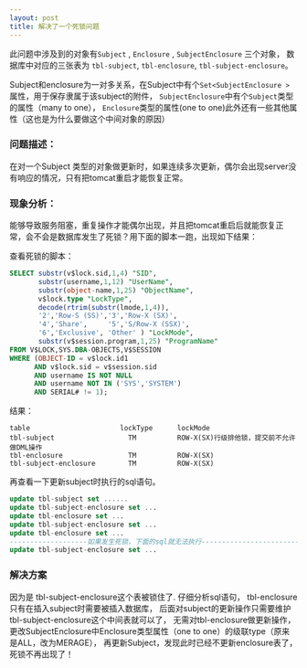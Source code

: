 ```yaml
---
layout: post
title: 解决了一个死锁问题
---
```



此问题中涉及到的对象有`Subject` , `Enclosure` , `SubjectEnclosure` 三个对象，
数据库中对应的三张表为 `tbl-subject`, `tbl-enclosure`, `tbl-subject-enclosure`。

Subject和enclosure为一对多关系，在Subject中有个`Set<SubjectEnclosure >`属性，用于保存隶属于该subject的附件，
`SubjectEnclosure`中有个`Subject`类型的属性（many to one），
`Enclosure`类型的属性(one to one)此外还有一些其他属性（这也是为什么要做这个中间对象的原因）

### 问题描述：
在对一个Subject 类型的对象做更新时，如果连续多次更新，偶尔会出现server没有响应的情况，只有把tomcat重启才能恢复正常。

### 现象分析：
能够导致服务阻塞，重复操作才能偶尔出现，并且把tomcat重启后就能恢复正常，会不会是数据库发生了死锁？用下面的脚本一跑，出现如下结果：

查看死锁的脚本：
```sql
SELECT substr(v$lock.sid,1,4) "SID",
       substr(username,1,12) "UserName",
       substr(object-name,1,25) "ObjectName",
       v$lock.type "LockType",
       decode(rtrim(substr(lmode,1,4)),
       '2','Row-S (SS)','3','Row-X (SX)',
       '4','Share',     '5','S/Row-X (SSX)',
       '6','Exclusive', 'Other' ) "LockMode",
       substr(v$session.program,1,25) "ProgramName"
FROM V$LOCK,SYS.DBA-OBJECTS,V$SESSION
WHERE (OBJECT-ID = v$lock.id1
      AND v$lock.sid = v$session.sid
      AND username IS NOT NULL
      AND username NOT IN ('SYS','SYSTEM')
      AND SERIAL# != 1);

```
结果：

```
table                      lockType      lockMode
tbl-subject                  TM          ROW-X(SX)行级排他锁，提交前不允许做DML操作
tbl-enclosure                TM          ROW-X(SX)
tbl-subject-enclosure        TM          ROW-X(SX)
```
再查看一下更新subject时执行的sql语句。

```sql
update tbl-subject set ......
update tbl-subject-enclosure set ...
update tbl-enclosure set ...
update tbl-subject-enclosure set ... 
update tbl-enclosure set ...
-------------------如果发生死锁，下面的sql就无法执行----------------------------
update tbl-subject-enclosure set ...

```

### 解决方案
因为是 tbl-subject-enclosure这个表被锁住了.
仔细分析sql语句， tbl-enclosure只有在插入subject时需要被插入数据库，
后面对subject的更新操作只需要维护tbl-subject-enclosure这个中间表就可以了，
无需对tbl-enclosure做更新操作，更改SubjectEnclosure中Enclosure类型属性（one to one）的级联type（原来是ALL，改为MERAGE），
再更新Subject，发现此时已经不更新enclosure表了，死锁不再出现了！

